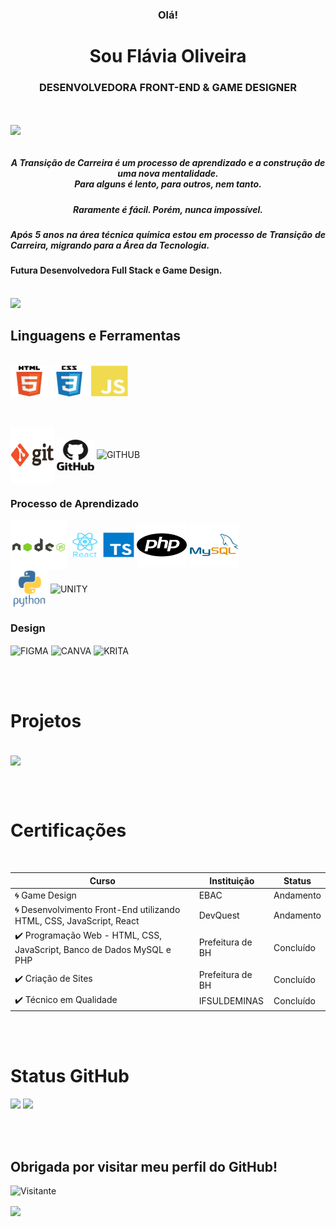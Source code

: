 
  <h3 align="center">Olá!</h3>
<h1 align="center">Sou Flávia Oliveira</h1>
<h3 align="center"> DESENVOLVEDORA FRONT-END & GAME DESIGNER</h3>
<br>

<a href="https://flaviacoliv.github.io/Portfolio/" target="_blank"><img align="center" src="https://user-images.githubusercontent.com/112573582/220430420-fe3f1d05-23ad-4d10-bf36-177dc044d6c4.jpeg"></a>
<br><br>

<h5 align="center">
  A Transição de Carreira é um processo de aprendizado e a construção de uma nova mentalidade. <br>Para alguns é lento, para outros, nem tanto. 
</h5>

<h5 align="center"> 
  Raramente é fácil. Porém, nunca impossível.
</h5>

<h5 align="justify"> Após 5 anos na área técnica química estou em processo de Transição de Carreira, migrando para a Área da Tecnologia. </h5>
<h4>Futura Desenvolvedora Full Stack e Game Design. </h4>
<br>
<a href="https://www.linkedin.com/in/flavia-oliveira-dev/" target="_blank"><img src="https://img.shields.io/badge/-LinkedIn-%230077B5?style=for-the-badge&logo=linkedin&logoColor=white" target="_blank"></a>


  
</body>


## Linguagens e Ferramentas
<div style="display: inline_block">
  <br>
    
  <img align="center" alt="HTML" height="50" width="60" src="https://raw.githubusercontent.com/devicons/devicon/master/icons/html5/html5-original-wordmark.svg">
  <img align="center" alt="CSS" height="50" width="60" src="https://raw.githubusercontent.com/devicons/devicon/master/icons/css3/css3-original-wordmark.svg">
  
  <img align="center" alt="Js" height="50" width="60" src="https://raw.githubusercontent.com/devicons/devicon/master/icons/javascript/javascript-plain.svg">

  <br><br>
  <img align="center" alt="GIT" height="90" width="70" src="https://raw.githubusercontent.com/devicons/devicon/master/icons/git/git-original-wordmark.svg">
  <img align="center" alt="GITHUB" height="50" width="60" src="https://raw.githubusercontent.com/devicons/devicon/master/icons/github/github-original-wordmark.svg">
  <img align="center" alt="GITHUB" height="50" width="60" src="https://user-images.githubusercontent.com/112573582/222976643-dc4d42d5-13df-4466-846c-19cc0de38170.svg">
  
  
  
  ### Processo de Aprendizado
  
  <img align="center" alt="NODEJS" height="80" width="90" src="https://raw.githubusercontent.com/devicons/devicon/master/icons/nodejs/nodejs-original-wordmark.svg">
  <img align="center" alt="REACT" height="40" width="50" src="https://raw.githubusercontent.com/devicons/devicon/master/icons/react/react-original-wordmark.svg">
  <img align="center" alt="TYPESCRIPT" height="40" width="50" src="https://raw.githubusercontent.com/devicons/devicon/master/icons/typescript/typescript-original.svg">
  <img align="center" alt="PHP" height="70" width="80" src="https://raw.githubusercontent.com/devicons/devicon/master/icons/php/php-plain.svg">
  <img align="center" alt="MYSQL" height="70" width="80" src="https://raw.githubusercontent.com/devicons/devicon/master/icons/mysql/mysql-original-wordmark.svg">
  
  <br>
    <img align="center" alt="PYTHON" height="60" width="60" src="https://raw.githubusercontent.com/devicons/devicon/master/icons/python/python-original-wordmark.svg">
  
  <img align="center" alt="UNITY" height="90" width="90" src="https://cdn.jsdelivr.net/gh/devicons/devicon/icons/unity/unity-original-wordmark.svg" />
  <br>
  
  ### Design
  <img align="center" alt="FIGMA" height="40" width="50" src="https://cdn.jsdelivr.net/gh/devicons/devicon/icons/figma/figma-original.svg">
  <img align="center" alt="CANVA" height="40" width="50" src="https://cdn.jsdelivr.net/gh/devicons/devicon/icons/canva/canva-original.svg">
 <img align="center" alt="KRITA" height="40" src="https://encrypted-tbn0.gstatic.com/images?q=tbn:ANd9GcTRI4VCJgJbHW6TRXNUVi7-QdnoheNxHhx-9dI_fv_tVbOidnrmMggNfoSyrQVQT8eeXyM&usqp=CAU">
 
<br><br>
</div>

# Projetos

<br>
<a href="https://flaviacoliv.github.io/Projeto-Mario-BROS--DEVQUEST/" target="_blank"><img height="75em" align="center" src="https://user-images.githubusercontent.com/112573582/220513101-bbee8805-16e4-473f-bb73-d93af85d639e.png"></a>

<br><br>

# Certificações

<br>

| Curso | Instituição | Status |
|-------|-------------|-----------|
|🌀 Game Design | EBAC | Andamento |
|🌀 Desenvolvimento Front-End utilizando HTML, CSS, JavaScript, React | DevQuest | Andamento |
|✔️ Programação Web - HTML, CSS, JavaScript, Banco de Dados MySQL e PHP | Prefeitura de BH | Concluído | 
|✔️ Criação de Sites | Prefeitura de BH | Concluído |
|✔️ Técnico em Qualidade | IFSULDEMINAS | Concluído |

<br><br>

 # Status GitHub
<div>
  <a href="https://github.com/FlaviaColiv">
  <img height="150em" src="https://github-readme-stats.vercel.app/api?username=FlaviaColiv&show_icons=true&theme=transparent"/></a>
  <a href="https://github-readme-stats.vercel.app/api/top-langs/?username=FlaviaColiv&layout=compact&langs_count=6&theme=transparent" target="_blank"><img height="150em" src="https://github-readme-stats.vercel.app/api/top-langs/?username=FlaviaColiv&layout=compact&langs_count=6&theme=transparent"/></a>  
</div>

<br><br>

## Obrigada por visitar meu perfil do GitHub!
  
  <!--
<div background-color:"white" >

<br>
  
  ![Snake animation](https://github.com/FlaviaColiv/FlaviaColiv/blob/output/github-contribution-grid-snake.svg)

<br>

</div>
-->

<div>
 
 ![Visitante](https://visitor-badge.laobi.icu/badge?page_id=FlaviaColiv.id)

</div>

<a href="https://flaviacoliv.github.io/Portfolio/" target="_blank"><img align="center" src="https://user-images.githubusercontent.com/112573582/220762560-f8088888-c788-4615-8774-fdab3438fe8d.gif"></a>
